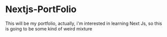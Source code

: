 # Nextjs-PortFolio
This will be my portfolio, actually, i'm interested in learning Next Js, so this is going to be some kind of weird mixture
